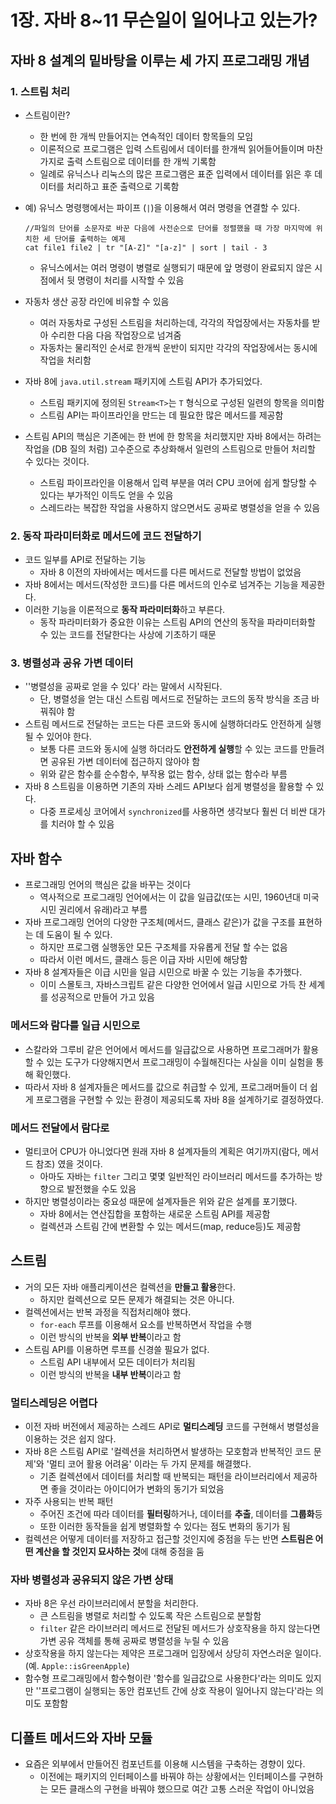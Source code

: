 # 1장. 자바 8~11 무슨일이 일어나고 있는가?

## **자바 8 설계의 밑바탕을 이루는 세 가지 프로그래밍 개념**

### **1. 스트림 처리**

- 스트림이란?
    - 한 번에 한 개씩 만들어지는 연속적인 데이터 항목들의 모임
    - 이론적으로 프로그램은 입력 스트림에서 데이터를 한개씩 읽어들어들이며 마찬가지로 출력 스트림으로 데이터를 한 개씩 기록함
    - 일례로 유닉스나 리눅스의 많은 프로그램은 표준 입력에서 데이터를 읽은 후 데이터를 처리하고 표준 출력으로 기록함
- 예) 유닉스 명령행에서는 파이프 (`|`)을 이용해서 여러 명령을 연결할 수 있다.

    ```
    //파일의 단어를 소문자로 바꾼 다음에 사전순으로 단어를 정렬했을 때 가장 마지막에 위치한 세 단어를 출력하는 예제
    cat file1 file2 | tr "[A-Z]" "[a-z]" | sort | tail - 3
    ```

    - 유닉스에서는 여러 명령이 병렬로 실행되기 때문에 앞 명령이 완료되지 않은 시점에서 뒷 명령이 처리를 시작할 수 있음
- 자동차 생산 공장 라인에 비유할 수 있음
    - 여러 자동차로 구성된 스트림을 처리하는데, 각각의 작업장에서는 자동차를 받아 수리한 다음 다음 작업장으로 넘겨줌
    - 자동차는 물리적인 순서로 한개씩 운반이 되지만 각각의 작업장에서는 동시에 작업을 처리함
- 자바 8에 `java.util.stream` 패키지에 스트림 API가 추가되었다.
    - 스트림 패키지에 정의된 `Stream<T>`는 `T` 형식으로 구성된 일련의 항목을 의미함
    - 스트림 API는 파이프라인을 만드는 데 필요한 많은 메서드를 제공함
- 스트림 API의 핵심은 기존에는 한 번에 한 항목을 처리했지만 자바 8에서는 하려는 작업을 (DB 질의 처럼) 고수준으로 추상화해서 일련의 스트림으로 만들어 처리할 수 있다는 것이다.
    - 스트림 파이프라인을 이용해서 입력 부분을 여러 CPU 코어에 쉽게 할당할 수 있다는 부가적인 이득도 얻을 수 있음
    - 스레드라는 복잡한 작업을 사용하지 않으면서도 공짜로 병렬성을 얻을 수 있음

### **2. 동작 파라미터화로 메서드에 코드 전달하기**

- 코드 일부를 API로 전달하는 기능
    - 자바 8 이전의 자바에서는 메서드를 다른 메서드로 전달할 방법이 없었음
- 자바 8에서는 메서드(작성한 코드)를 다른 메서드의 인수로 넘겨주는 기능을 제공한다.
- 이러한 기능을 이론적으로 **동작 파라미터화**하고 부른다.
    - 동작 파라미터화가 중요한 이유는 스트림 API의 연산의 동작을 파라미터화할 수 있는 코드를 전달한다는 사상에 기초하기 때문

### **3. 병렬성과 공유 가변 데이터**

- ''병렬성을 공짜로 얻을 수 있다' 라는 말에서 시작된다.
    - 단, 병렬성을 얻는 대신 스트림 메서드로 전달하는 코드의 동작 방식을 조금 바꿔줘야 함
- 스트림 메서드로 전달하는 코드는 다른 코드와 동시에 실행하더라도 안전하게 실행될 수 있어야 한다.
    - 보통 다른 코드와 동시에 실행 하더라도 **안전하게 실행**할 수 있는 코드를 만들려면 공유된 가변 데이터에 접근하지 않아야 함
    - 위와 같은 함수를 순수함수, 부작용 없는 함수, 상태 없는 함수라 부름
- 자바 8 스트림을 이용하면 기존의 자바 스레드 API보다 쉽게 병렬성을 활용할 수 있다.
    - 다중 프로세싱 코어에서 `synchronized`를 사용하면 생각보다 훨씬 더 비싼 대가를 치러야 할 수 있음

## **자바 함수**

- 프로그래밍 언어의 핵심은 값을 바꾸는 것이다
    - 역사적으로 프로그래밍 언어에서는 이 값을 일급값(또는 시민, 1960년대 미국 시민 권리에서 유래)라고 부름
- 자바 프로그래밍 언어의 다양한 구조체(메서드, 클래스 같은)가 값을 구조를 표현하는 데 도움이 될 수 있다.
    - 하지만 프로그램 실행동안 모든 구조체를 자유롭게 전달 할 수는 없음
    - 따라서 이런 메서드, 클래스 등은 이급 자바 시민에 해당함
- 자바 8 설계자들은 이급 시민을 일급 시민으로 바꿀 수 있는 기능을 추가했다.
    - 이미 스몰토크, 자바스크립트 같은 다양한 언어에서 일급 시민으로 가득 찬 세계를 성공적으로 만들어 가고 있음

### **메서드와 람다를 일급 시민으로**

- 스칼라와 그루비 같은 언어에서 메서드를 일급값으로 사용하면 프로그래머가 활용할 수 있는 도구가 다양해지면서 프로그래밍이 수월해진다는 사실을 이미 실험을 통해 확인했다.
- 따라서 자바 8 설계자들은 메서드를 값으로 취급할 수 있게, 프로그래머들이 더 쉽게 프로그램을 구현할 수 있는 환경이 제공되도록 자바 8을 설계하기로 결정하였다.

### **메서드 전달에서 람다로**

- 멀티코어 CPU가 아니었다면 원래 자바 8 설계자들의 계획은 여기까지(람다, 메서드 참조) 였을 것이다.
    - 아마도 자바는 `filter` 그리고 몇몇 일반적인 라이브러리 메서드를 추가하는 방향으로 발전했을 수도 있음
- 하지만 병렬성이라는 중요성 때문에 설계자들은 위와 같은 설계를 포기했다.
    - 자바 8에서는 연산집합을 포함하는 새로운 스트림 API를 제공함
    - 컬렉션과 스트림 간에 변환할 수 있는 메서드(map, reduce등)도 제공함

## **스트림**

- 거의 모든 자바 애플리케이션은 컬렉션을 **만들고 활용**한다.
    - 하지만 컬렉션으로 모든 문제가 해결되는 것은 아니다.
- 컬렉션에서는 반복 과정을 직접처리해야 했다.
    - `for-each` 루프를 이용해서 요소를 반복하면서 작업을 수행
    - 이런 방식의 반복을 **외부 반복**이라고 함
- 스트림 API를 이용하면 루프를 신경쓸 필요가 없다.
    - 스트림 API 내부에서 모든 데이터가 처리됨
    - 이런 방식의 반복을 **내부 반복**이라고 함

### **멀티스레딩은 어렵다**

- 이전 자바 버전에서 제공하는 스레드 API로 **멀티스레딩** 코드를 구현해서 병렬성을 이용하는 것은 쉽지 않다.
- 자바 8은 스트림 API로 '컬렉션을 처리하면서 발생하는 모호함과 반복적인 코드 문제'와 '멀티 코어 활용 어려움' 이라는 두 가지 문제를 해결했다.
    - 기존 컬렉션에서 데이터를 처리할 때 반복되는 패턴을 라이브러리에서 제공하면 좋을 것이라는 아이디어가 변화의 동기가 되었음
- 자주 사용되는 반복 패턴
    - 주어진 조건에 따라 데이터를 **필터링**하거나, 데이터를 **추출**, 데이터를 **그룹화**등
    - 또한 이러한 동작들을 쉽게 병렬화할 수 있다는 점도 변화의 동기가 됨
- 컬렉션은 어떻게 데이터를 저장하고 접근할 것인지에 중점을 두는 반면 **스트림은 어떤 계산을 할 것인지 묘사하는 것**에 대해 중점을 둠

### 자바 병렬성과 공유되지 않은 가변 상태

- 자바 8은 우선 라이브러리에서 분할을 처리한다.
    - 큰 스트림을 병렬로 처리할 수 있도록 작은 스트림으로 분할함
    - `filter` 같은 라이브러리 메서드로 전달된 메서드가 상호작용을 하지 않는다면가변 공유 객체를 통해 공짜로 병렬성을 누릴 수 있음
- 상호작용을 하지 않는다는 제약은 프로그래머 입장에서 상당히 자연스러운 일이다. (예. `Apple::isGreenApple`)
- 함수형 프로그래밍에서 함수형이란 '함수를 일급값으로 사용한다'라는 의미도 있지만 ''프로그램이 실행되는 동안 컴포넌트 간에 상호 작용이 일어나지 않는다'라는 의미도 포함함

## **디폴트 메서드와 자바 모듈**

- 요즘은 외부에서 만들어진 컴포넌트를 이용해 시스템을 구축하는 경향이 있다.
    - 이전에는 패키지의 인터페이스를 바꿔야 하는 상황에서는 인터페이스를 구현하는 모든 클래스의 구현을 바꿔야 했으므로 여간 고통 스러운 작업이 아니었음